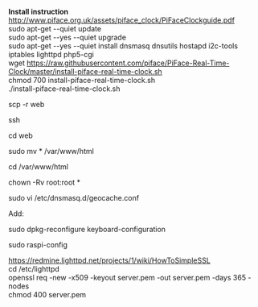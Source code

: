
**Install instruction**  
http://www.piface.org.uk/assets/piface_clock/PiFaceClockguide.pdf  
sudo apt-get --quiet update  
sudo apt-get --yes --quiet upgrade  
sudo apt-get --yes --quiet install dnsmasq dnsutils hostapd i2c-tools iptables lighttpd php5-cgi   
wget https://raw.githubusercontent.com/piface/PiFace-Real-Time-Clock/master/install-piface-real-time-clock.sh  
chmod 700 install-piface-real-time-clock.sh  
./install-piface-real-time-clock.sh  

scp -r web <raspberrypi>  

ssh <raspberrpi>  

cd web  

sudo mv * /var/www/html

cd /var/www/html  

chown -Rv root:root *

sudo vi /etc/dnsmasq.d/geocache.conf

Add:

sudo dpkg-reconfigure keyboard-configuration

sudo raspi-config

https://redmine.lighttpd.net/projects/1/wiki/HowToSimpleSSL  
cd /etc/lighttpd  
openssl req -new -x509 -keyout server.pem -out server.pem -days 365 -nodes  
chmod 400 server.pem
